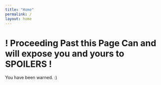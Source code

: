 ```yaml
---
title: "Home"
permalink: /
layout: home
---
```


# ! Proceeding Past this Page Can and will expose you and yours to SPOILERS !
You have been warned. :)

